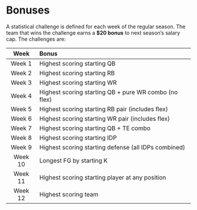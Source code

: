 # Bonuses

A statistical challenge is defined for each week of the regular season.   The team that wins the challenge earns a **$20 bonus** to next season’s salary cap.  The challenges are:

| Week | Bonus |
|:----:|:------|
|Week 1|Highest scoring starting QB|
|Week 2|Highest scoring starting RB|
|Week 3|Highest scoring starting WR|
|Week 4|Highest scoring starting QB + pure WR combo (no flex)|
|Week 5|Highest scoring starting RB pair (includes flex)|
|Week 6|Highest scoring starting WR pair (includes flex)|
|Week 7|Highest scoring starting QB + TE combo|
|Week 8|Highest scoring starting IDP |
|Week 9|Highest scoring starting defense (all IDPs combined)|
|Week 10|Longest FG by starting K |
|Week 11|Highest scoring starting player at any position |
|Week 12|Highest scoring team|

